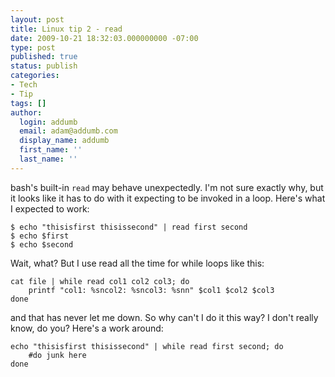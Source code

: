 ```yaml
---
layout: post
title: Linux tip 2 - read
date: 2009-10-21 18:32:03.000000000 -07:00
type: post
published: true
status: publish
categories:
- Tech
- Tip
tags: []
author:
  login: addumb
  email: adam@addumb.com
  display_name: addumb
  first_name: ''
  last_name: ''
---
```

bash's built-in `read` may behave unexpectedly. I'm not sure exactly why, but it looks like it has to do with it expecting to be invoked in a loop. Here's what I expected to work:

    $ echo "thisisfirst thisissecond" | read first second
    $ echo $first
    $ echo $second

Wait, what? But I use read all the time for while loops like this:

    cat file | while read col1 col2 col3; do
        printf "col1: %sncol2: %sncol3: %snn" $col1 $col2 $col3
    done

and that has never let me down. So why can't I do it this way? I don't really know, do you? Here's a work around:

    echo "thisisfirst thisissecond" | while read first second; do
        #do junk here
    done
